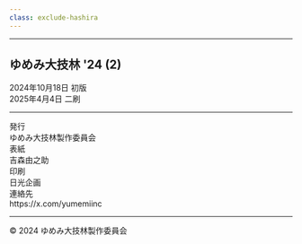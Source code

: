 ```yaml
---
class: exclude-hashira
---
```


<hr class="page-break" />

<section class="colophon">

## ゆめみ大技林 '24 (2)

2024年10月18日 初版<br>
2025年4月4日 二刷

---

<div class="colophon-container">
  <div class="colophon-row">
    <div class="colophon-label">発行</div>
    <div class="colophon-value">ゆめみ大技林製作委員会</div>
  </div>
  <div class="colophon-row">
    <div class="colophon-label">表紙</div>
    <div class="colophon-value">吉森由之助</div>
  </div>
  <div class="colophon-row">
    <div class="colophon-label">印刷</div>
    <div class="colophon-value">日光企画</div>
</div>
  <div class="colophon-row">
    <div class="colophon-label">連絡先</div>
    <div class="colophon-value">https://x.com/yumemiinc</div>
  </div>
</div>

---

© 2024 ゆめみ大技林製作委員会

</section>
